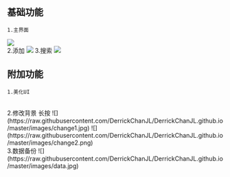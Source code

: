 基础功能
----
	1.主界面
![](https://raw.githubusercontent.com/DerrickChanJL/DerrickChanJL.github.io/master/images/note.png)
<br>
	2.添加
![](https://raw.githubusercontent.com/DerrickChanJL/DerrickChanJL.github.io/master/images/add.png)
	3.搜索
![](https://raw.githubusercontent.com/DerrickChanJL/DerrickChanJL.github.io/master/images/note_search.png)

附加功能
----
	1.美化UI
<br>
	2.修改背景
长按
![](https://raw.githubusercontent.com/DerrickChanJL/DerrickChanJL.github.io/master/images/change1.jpg)
![](https://raw.githubusercontent.com/DerrickChanJL/DerrickChanJL.github.io/master/images/change2.png)
<br>
	3.数据备份
![](https://raw.githubusercontent.com/DerrickChanJL/DerrickChanJL.github.io/master/images/data.jpg)
	

